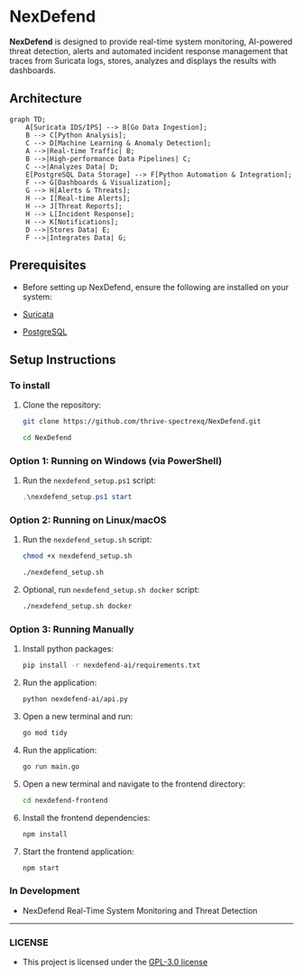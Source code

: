 # NexDefend

**NexDefend** is designed to provide real-time system monitoring, AI-powered threat detection, alerts and automated incident response management that traces from Suricata logs, stores, analyzes and displays the results with dashboards.

## Architecture

```mermaid
graph TD;
    A[Suricata IDS/IPS] --> B[Go Data Ingestion];
    B --> C[Python Analysis];
    C --> D[Machine Learning & Anomaly Detection];
    A -->|Real-time Traffic| B;
    B -->|High-performance Data Pipelines| C;
    C -->|Analyzes Data| D;
    E[PostgreSQL Data Storage] --> F[Python Automation & Integration];
    F --> G[Dashboards & Visualization];
    G --> H[Alerts & Threats];
    H --> I[Real-time Alerts];
    H --> J[Threat Reports];
    H --> L[Incident Response];
    H --> K[Notifications];
    D -->|Stores Data| E;
    F -->|Integrates Data| G;
```

## Prerequisites

- Before setting up NexDefend, ensure the following are installed on your system:

- [Suricata](https://suricata.io/download/)
- [PostgreSQL](https://www.postgresql.org/download/)

## Setup Instructions

### To install

1. Clone the repository:

    ```bash
    git clone https://github.com/thrive-spectrexq/NexDefend.git
    ```

    ```bash
    cd NexDefend
    ```

### Option 1: Running on Windows (via PowerShell)

1. Run the `nexdefend_setup.ps1` script:

    ```powershell
    .\nexdefend_setup.ps1 start
    ```

### Option 2: Running on Linux/macOS

1. Run the `nexdefend_setup.sh` script:

    ```bash
    chmod +x nexdefend_setup.sh
    ```

    ```bash
    ./nexdefend_setup.sh
    ```

2. Optional, run `nexdefend_setup.sh docker` script:

    ```bash
    ./nexdefend_setup.sh docker
    ```

### Option 3: Running Manually

1. Install python packages:

    ```bash
    pip install -r nexdefend-ai/requirements.txt
    ```

2. Run the application:

    ```bash
    python nexdefend-ai/api.py
    ```

3. Open a new terminal and run:

    ```bash
    go mod tidy
    ```

4. Run the application:

    ```bash
    go run main.go
    ```

5. Open a new terminal and navigate to the frontend directory:

    ```bash
    cd nexdefend-frontend
    ```

6. Install the frontend dependencies:

    ```bash
    npm install
    ```

7. Start the frontend application:

    ```bash
    npm start
    ```

### In Development

- NexDefend Real-Time System Monitoring and Threat Detection

---

### LICENSE

- This project is licensed under the [GPL-3.0 license](LICENSE)
